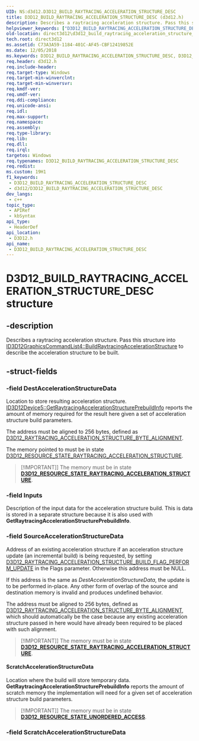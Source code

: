```yaml
---
UID: NS:d3d12.D3D12_BUILD_RAYTRACING_ACCELERATION_STRUCTURE_DESC
title: D3D12_BUILD_RAYTRACING_ACCELERATION_STRUCTURE_DESC (d3d12.h)
description: Describes a raytracing acceleration structure. Pass this structure into ID3D12GraphicsCommandList4::BuildRaytracingAccelerationStructure to describe the acceleration structure to be built.
helpviewer_keywords: ["D3D12_BUILD_RAYTRACING_ACCELERATION_STRUCTURE_DESC","D3D12_BUILD_RAYTRACING_ACCELERATION_STRUCTURE_DESC structure","PD3D12_BUILD_RAYTRACING_ACCELERATION_STRUCTURE_DESC","PD3D12_BUILD_RAYTRACING_ACCELERATION_STRUCTURE_DESC structure pointer","d3d12/D3D12_BUILD_RAYTRACING_ACCELERATION_STRUCTURE_DESC","d3d12/PD3D12_BUILD_RAYTRACING_ACCELERATION_STRUCTURE_DESC","direct3d12.d3d12_build_raytracing_acceleration_structure_desc"]
old-location: direct3d12\d3d12_build_raytracing_acceleration_structure_desc.htm
tech.root: direct3d12
ms.assetid: C73A3A59-1184-401C-AF45-CBF12419852E
ms.date: 12/05/2018
ms.keywords: D3D12_BUILD_RAYTRACING_ACCELERATION_STRUCTURE_DESC, D3D12_BUILD_RAYTRACING_ACCELERATION_STRUCTURE_DESC structure, PD3D12_BUILD_RAYTRACING_ACCELERATION_STRUCTURE_DESC, PD3D12_BUILD_RAYTRACING_ACCELERATION_STRUCTURE_DESC structure pointer, d3d12/D3D12_BUILD_RAYTRACING_ACCELERATION_STRUCTURE_DESC, d3d12/PD3D12_BUILD_RAYTRACING_ACCELERATION_STRUCTURE_DESC, direct3d12.d3d12_build_raytracing_acceleration_structure_desc
req.header: d3d12.h
req.include-header: 
req.target-type: Windows
req.target-min-winverclnt: 
req.target-min-winversvr: 
req.kmdf-ver: 
req.umdf-ver: 
req.ddi-compliance: 
req.unicode-ansi: 
req.idl: 
req.max-support: 
req.namespace: 
req.assembly: 
req.type-library: 
req.lib: 
req.dll: 
req.irql: 
targetos: Windows
req.typenames: D3D12_BUILD_RAYTRACING_ACCELERATION_STRUCTURE_DESC
req.redist: 
ms.custom: 19H1
f1_keywords:
 - D3D12_BUILD_RAYTRACING_ACCELERATION_STRUCTURE_DESC
 - d3d12/D3D12_BUILD_RAYTRACING_ACCELERATION_STRUCTURE_DESC
dev_langs:
 - c++
topic_type:
 - APIRef
 - kbSyntax
api_type:
 - HeaderDef
api_location:
 - D3D12.h
api_name:
 - D3D12_BUILD_RAYTRACING_ACCELERATION_STRUCTURE_DESC
---
```


# D3D12_BUILD_RAYTRACING_ACCELERATION_STRUCTURE_DESC structure


## -description

Describes a raytracing acceleration structure. Pass this structure into <a href="/windows/desktop/api/d3d12/nf-d3d12-id3d12graphicscommandlist4-buildraytracingaccelerationstructure">ID3D12GraphicsCommandList4::BuildRaytracingAccelerationStructure</a> to describe the acceleration structure to be built.

## -struct-fields

### -field DestAccelerationStructureData

Location to store resulting acceleration structure.  <a href="/windows/desktop/api/d3d12/nf-d3d12-id3d12device5-getraytracingaccelerationstructureprebuildinfo">ID3D12Device5::GetRaytracingAccelerationStructurePrebuildInfo</a> reports the amount of memory required for the result here given a set of acceleration structure build parameters.  

The address must be aligned to 256 bytes, defined as <a href="/windows/desktop/direct3d12/constants">D3D12_RAYTRACING_ACCELERATION_STRUCTURE_BYTE_ALIGNMENT</a>.

The memory pointed to must be in state <a href="/windows/desktop/api/d3d12/ne-d3d12-d3d12_resource_states">D3D12_RESOURCE_STATE_RAYTRACING_ACCELERATION_STRUCTURE</a>.

> [!IMPORTANT]]
> The memory must be in state [**D3D12_RESOURCE_STATE_RAYTRACING_ACCELERATION_STRUCTURE**](/windows/desktop/api/d3d12/ne-d3d12-d3d12_resource_states).

### -field Inputs

Description of the input data for the acceleration structure build.  This is data is stored in a separate structure because it is also used with <b>GetRaytracingAccelerationStructurePrebuildInfo</b>.

### -field SourceAccelerationStructureData

Address of an existing acceleration structure if an acceleration structure update (an incremental build) is being requested, by setting  <a href="/windows/desktop/api/d3d12/ne-d3d12-d3d12_raytracing_acceleration_structure_build_flags">D3D12_RAYTRACING_ACCELERATION_STRUCTURE_BUILD_FLAG_PERFORM_UPDATE</a> in the Flags parameter.  Otherwise this address must be NULL.

If this address is the same as <i>DestAccelerationStructureData</i>, the update is to be performed in-place.  Any other form of overlap of the source and destination memory is invalid and produces undefined behavior.

The address must be aligned to 256 bytes, defined as <a href="/windows/desktop/direct3d12/constants">D3D12_RAYTRACING_ACCELERATION_STRUCTURE_BYTE_ALIGNMENT</a>, which should automatically be the case because any existing acceleration structure passed in here would have already been required to be placed with such alignment.

> [!IMPORTANT]]
> The memory must be in state [**D3D12_RESOURCE_STATE_RAYTRACING_ACCELERATION_STRUCTURE**](/windows/desktop/api/d3d12/ne-d3d12-d3d12_resource_states).

#### ScratchAccelerationStructureData

Location where the build will store temporary data.  <b>GetRaytracingAccelerationStructurePrebuildInfo</b> reports the amount of scratch memory the implementation will need for a given set of acceleration structure build parameters.

> [!IMPORTANT]]
> The memory must be in state [**D3D12_RESOURCE_STATE_UNORDERED_ACCESS**](/windows/desktop/api/d3d12/ne-d3d12-d3d12_resource_states).

### -field ScratchAccelerationStructureData
